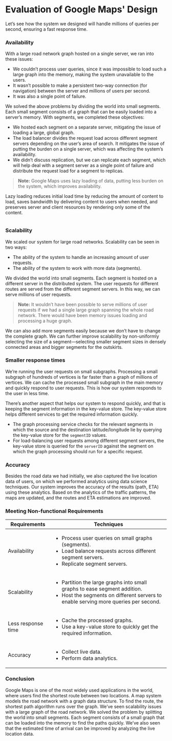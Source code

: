 # Evaluation of Google Maps' Design

Let’s see how the system we designed will handle millions of queries per second, ensuring a fast response time.

### Availability <a href="#availability-0" id="availability-0"></a>

With a large road network graph hosted on a single server, we ran into these issues:

* We couldn’t process user queries, since it was impossible to load such a large graph into the memory, making the system unavailable to the users.
* It wasn’t possible to make a persistent two-way connection (for navigation) between the server and millions of users per second.
* It was also a single point of failure.

We solved the above problems by dividing the world into small segments. Each small segment consists of a graph that can be easily loaded into a server’s memory. With segments, we completed these objectives:

* We hosted each segment on a separate server, mitigating the issue of loading a large, global graph.
* The load balancer divides the request load across different segment servers depending on the user’s area of search. It mitigates the issue of putting the burden on a single server, which was affecting the system’s availability.
* We didn’t discuss replication, but we can replicate each segment, which will help deal with a segment server as a single point of failure and distribute the request load for a segment to replicas.

> **Note:** Google Maps uses lazy loading of data, putting less burden on the system, which improves availability.

Lazy loading reduces initial load time by reducing the amount of content to load, saves bandwidth by delivering content to users when needed, and preserves server and client resources by rendering only some of the content.

<figure><img src="https://kuweiguge.github.io/Grokking-Modern-System-Design-Interview-Gitbook/.gitbook/assets/Screenshot 2023-09-03 at 12.03.22 PM.png" alt=""><figcaption></figcaption></figure>

### Scalability <a href="#scalability-0" id="scalability-0"></a>

We scaled our system for large road networks. Scalability can be seen in two ways:

* The ability of the system to handle an increasing amount of user requests.
* The ability of the system to work with more data (segments).

We divided the world into small segments. Each segment is hosted on a different server in the distributed system. The user requests for different routes are served from the different segment servers. In this way, we can serve millions of user requests.

> **Note:** It wouldn’t have been possible to serve millions of user requests if we had a single large graph spanning the whole road network. There would have been memory issues loading and processing a huge graph.

We can also add more segments easily because we don’t have to change the complete graph. We can further improve scalability by non-uniformly selecting the size of a segment—selecting smaller segment sizes in densely connected areas and bigger segments for the outskirts.

### Smaller response times <a href="#smaller-response-times-1" id="smaller-response-times-1"></a>

We’re running the user requests on small subgraphs. Processing a small subgraph of hundreds of vertices is far faster than a graph of millions of vertices. We can cache the processed small subgraph in the main memory and quickly respond to user requests. This is how our system responds to the user in less time.

There’s another aspect that helps our system to respond quickly, and that is keeping the segment information in the key-value store. The key-value store helps different services to get the required information quickly.

* The graph processing service checks for the relevant segments in which the source and the destination latitude/longitude lie by querying the key-value store for the `segmentID` values.
* For load-balancing user requests among different segment servers, the key-value store is queried for the `serverID` against the segment on which the graph processing should run for a specific request.

### Accuracy <a href="#accuracy-2" id="accuracy-2"></a>

Besides the road data we had initially, we also captured the live location data of users, on which we performed analytics using data science techniques. Our system improves the accuracy of the results (path, ETA) using these analytics. Based on the analytics of the traffic patterns, the maps are updated, and the routes and ETA estimations are improved.

### Meeting Non-functional Requirements

| Requirements       | Techniques                                                                                                                                                                         |
| ------------------ | ---------------------------------------------------------------------------------------------------------------------------------------------------------------------------------- |
| Availability       | <ul><li>Process user queries on small graphs (segments).</li><li>Load balance requests across different segment servers.</li><li>Replicate segment servers.</li></ul>              |
| Scalability        | <ul><li>Partition the large graphs into small graphs to ease segment addition.</li><li>Host the segments on different servers to enable serving more queries per second.</li></ul> |
| Less response time | <ul><li>Cache the processed graphs.</li><li>Use a key-value store to quickly get the required information.</li></ul>                                                               |
| Accuracy           | <ul><li>Collect live data.</li><li>Perform data analytics.</li></ul>                                                                                                               |

### Conclusion <a href="#conclusion-0" id="conclusion-0"></a>

Google Maps is one of the most widely used applications in the world, where users find the shortest route between two locations. A map system models the road network with a graph data structure. To find the route, the shortest path algorithm runs over the graph. We’ve seen scalability issues with a large graph of the road network. We solved the problem by splitting the world into small segments. Each segment consists of a small graph that can be loaded into the memory to find the paths quickly. We’ve also seen that the estimated time of arrival can be improved by analyzing the live location data.

